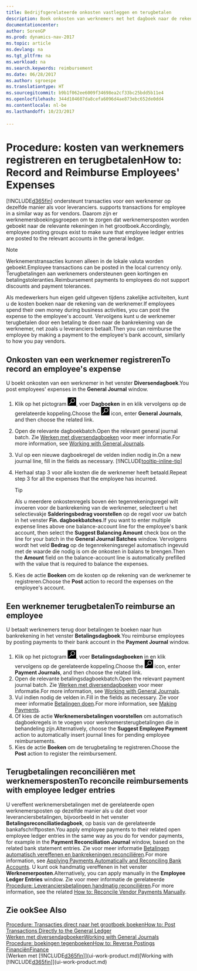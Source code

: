 ```yaml
---
title: Bedrijfsgerelateerde onkosten vastleggen en terugbetalen
description: Boek onkosten van werknemers met het dagboek naar de rekening van de werknemer en boek later een betaling naar de bankrekening van de werknemer om bedrijfgerelateerde onkosten terug te betalen.
documentationcenter: 
author: SorenGP
ms.prod: dynamics-nav-2017
ms.topic: article
ms.devlang: na
ms.tgt_pltfrm: na
ms.workload: na
ms.search.keywords: reimbursement
ms.date: 06/28/2017
ms.author: sgroespe
ms.translationtype: HT
ms.sourcegitcommit: b9b1f062ee6009f34698ea2cf33bc25bdd5b11e4
ms.openlocfilehash: 344d104607da8cefa6096d4ae873ebc652de0dd4
ms.contentlocale: nl-be
ms.lasthandoff: 10/23/2017

---
```

# <a name="how-to-record-and-reimburse-employees-expenses"></a><span data-ttu-id="0dcde-103">Procedure: kosten van werknemers registreren en terugbetalen</span><span class="sxs-lookup"><span data-stu-id="0dcde-103">How to: Record and Reimburse Employees' Expenses</span></span>
[!INCLUDE[d365fin](includes/d365fin_md.md)]<span data-ttu-id="0dcde-104"> ondersteunt transacties voor een werknemer op dezelfde manier als voor leveranciers.</span><span class="sxs-lookup"><span data-stu-id="0dcde-104"> supports transactions for employee in a similar way as for vendors.</span></span> <span data-ttu-id="0dcde-105">Daarom zijn er werknemersboekingsgroepen om te zorgen dat werknemersposten worden geboekt naar de relevante rekeningen in het grootboek.</span><span class="sxs-lookup"><span data-stu-id="0dcde-105">Accordingly, employee posting groups exist to make sure that employee ledger entries are posted to the relevant accounts in the general ledger.</span></span>

> [!NOTE]  
> <span data-ttu-id="0dcde-106">Werknemerstransacties kunnen alleen in de lokale valuta worden geboekt.</span><span class="sxs-lookup"><span data-stu-id="0dcde-106">Employee transactions can be posted in the local currency only.</span></span> <span data-ttu-id="0dcde-107">Terugbetalingen aan werknemers ondersteunen geen kortingen en betalingstoleranties.</span><span class="sxs-lookup"><span data-stu-id="0dcde-107">Reimbursement payments to employees do not support discounts and payment tolerances.</span></span>

<span data-ttu-id="0dcde-108">Als medewerkers hun eigen geld uitgeven tijdens zakelijke activiteiten, kunt u de kosten boeken naar de rekening van de werknemer.</span><span class="sxs-lookup"><span data-stu-id="0dcde-108">If employees spend their own money during business activities, you can post the expense to the employee's account.</span></span> <span data-ttu-id="0dcde-109">Vervolgens kunt u de werknemer terugbetalen door een betaling te doen naar de bankrekening van de werknemer, net zoals u leveranciers betaalt.</span><span class="sxs-lookup"><span data-stu-id="0dcde-109">Then you can reimburse the employee by making a payment to the employee's bank account, similarly to how you pay vendors.</span></span>

## <a name="to-record-an-employees-expense"></a><span data-ttu-id="0dcde-110">Onkosten van een werknemer registreren</span><span class="sxs-lookup"><span data-stu-id="0dcde-110">To record an employee's expense</span></span>
<span data-ttu-id="0dcde-111">U boekt onkosten van een werknemer in het venster **Diversendagboek**.</span><span class="sxs-lookup"><span data-stu-id="0dcde-111">You post employees' expenses in the **General Journal** window.</span></span>
1. <span data-ttu-id="0dcde-112">Klik op het pictogram ![Zoeken naar pagina of rapport](media/ui-search/search_small.png "pictogram Zoeken naar pagina of rapport"), voer **Dagboeken** in en klik vervolgens op de gerelateerde koppeling.</span><span class="sxs-lookup"><span data-stu-id="0dcde-112">Choose the ![Search for Page or Report](media/ui-search/search_small.png "Search for Page or Report icon") icon, enter **General Journals**, and then choose the related link.</span></span>
2. <span data-ttu-id="0dcde-113">Open de relevante dagboekbatch.</span><span class="sxs-lookup"><span data-stu-id="0dcde-113">Open the relevant general journal batch.</span></span> <span data-ttu-id="0dcde-114">Zie [Werken met diversendagboeken](ui-work-general-journals.md) voor meer informatie.</span><span class="sxs-lookup"><span data-stu-id="0dcde-114">For more information, see [Working with General Journals](ui-work-general-journals.md).</span></span>
3. <span data-ttu-id="0dcde-115">Vul op een nieuwe dagboekregel de velden indien nodig in.</span><span class="sxs-lookup"><span data-stu-id="0dcde-115">On a new journal line, fill in the fields as necessary.</span></span> [!INCLUDE[tooltip-inline-tip](includes/tooltip-inline-tip_md.md)]    
4. <span data-ttu-id="0dcde-116">Herhaal stap 3 voor alle kosten die de werknemer heeft betaald.</span><span class="sxs-lookup"><span data-stu-id="0dcde-116">Repeat step 3 for all the expenses that the employee has incurred.</span></span>

    > [!TIP]  
    > <span data-ttu-id="0dcde-117">Als u meerdere onkostenregels boven één tegenrekeningsregel wilt invoeren voor de bankrekening van de werknemer, selecteert u het selectievakje **Salderingsbedrag voorstellen** op de regel voor uw batch in het venster **Fin. dagboekbatches**.</span><span class="sxs-lookup"><span data-stu-id="0dcde-117">If you want to enter multiple expense lines above one balance-account line for the employee's bank account, then select the **Suggest Balancing Amount** check box on the line for your batch in the **General Journal Batches** window.</span></span> <span data-ttu-id="0dcde-118">Vervolgens wordt het veld **Bedrag** op de tegenrekeningsregel automatisch ingevuld met de waarde die nodig is om de onkosten in balans te brengen.</span><span class="sxs-lookup"><span data-stu-id="0dcde-118">Then the **Amount** field on the balance-account line is automatically prefilled with the value that is required to balance the expenses.</span></span>
5. <span data-ttu-id="0dcde-119">Kies de actie **Boeken** om de kosten op de rekening van de werknemer te registreren.</span><span class="sxs-lookup"><span data-stu-id="0dcde-119">Choose the **Post** action to record the expenses on the employee's account.</span></span>

## <a name="to-reimburse-an-employee"></a><span data-ttu-id="0dcde-120">Een werknemer terugbetalen</span><span class="sxs-lookup"><span data-stu-id="0dcde-120">To reimburse an employee</span></span>
<span data-ttu-id="0dcde-121">U betaalt werknemers terug door betalingen te boeken naar hun bankrekening in het venster **Betalingsdagboek**.</span><span class="sxs-lookup"><span data-stu-id="0dcde-121">You reimburse employees by posting payments to their bank account in the **Payment Journal** window.</span></span>
1. <span data-ttu-id="0dcde-122">Klik op het pictogram ![Zoeken naar pagina of rapport](media/ui-search/search_small.png "pictogram Zoeken naar pagina of rapport"), voer **Betalingsdagboeken** in en klik vervolgens op de gerelateerde koppeling.</span><span class="sxs-lookup"><span data-stu-id="0dcde-122">Choose the ![Search for Page or Report](media/ui-search/search_small.png "Search for Page or Report icon") icon, enter **Payment Journals**, and then choose the related link.</span></span>
2. <span data-ttu-id="0dcde-123">Open de relevante betalingsdagboekbatch.</span><span class="sxs-lookup"><span data-stu-id="0dcde-123">Open the relevant payment journal batch.</span></span> <span data-ttu-id="0dcde-124">Zie [Werken met diversendagboeken](ui-work-general-journals.md) voor meer informatie.</span><span class="sxs-lookup"><span data-stu-id="0dcde-124">For more information, see [Working with General Journals](ui-work-general-journals.md).</span></span>
3. <span data-ttu-id="0dcde-125">Vul indien nodig de velden in.</span><span class="sxs-lookup"><span data-stu-id="0dcde-125">Fill in the fields as necessary.</span></span> <span data-ttu-id="0dcde-126">Zie voor meer informatie [Betalingen doen](payables-make-payments.md).</span><span class="sxs-lookup"><span data-stu-id="0dcde-126">For more information, see [Making Payments](payables-make-payments.md).</span></span>
4. <span data-ttu-id="0dcde-127">Of kies de actie **Werknemersbetalingen voorstellen** om automatisch dagboekregels in te voegen voor werknemersterugbetalingen die in behandeling zijn.</span><span class="sxs-lookup"><span data-stu-id="0dcde-127">Alternatively, choose the **Suggest Employee Payment** action to automatically insert journal lines for pending employee reimbursements.</span></span>
5. <span data-ttu-id="0dcde-128">Kies de actie **Boeken** om de terugbetaling te registreren.</span><span class="sxs-lookup"><span data-stu-id="0dcde-128">Choose the **Post** action to register the reimbursement.</span></span>  

## <a name="to-reconcile-reimbursements-with-employee-ledger-entries"></a><span data-ttu-id="0dcde-129">Terugbetalingen reconciliëren met werknemersposten</span><span class="sxs-lookup"><span data-stu-id="0dcde-129">To reconcile reimbursements with employee ledger entries</span></span>
<span data-ttu-id="0dcde-130">U vereffent werknemersbetalingen met de gerelateerde open werknemersposten op dezelfde manier als u dat doet voor leveranciersbetalingen, bijvoorbeeld in het venster **Betalingsreconciliatiedagboek**, op basis van de gerelateerde bankafschriftposten.</span><span class="sxs-lookup"><span data-stu-id="0dcde-130">You apply employee payments to their related open employee ledger entries in the same way as you do for vendor payments, for example in the **Payment Reconciliation Journal** window, based on the related bank statement entries.</span></span> <span data-ttu-id="0dcde-131">Zie voor meer informatie [Betalingen automatisch vereffenen en bankrekeningen reconciliëren](receivables-apply-payments-auto-reconcile-bank-accounts.md).</span><span class="sxs-lookup"><span data-stu-id="0dcde-131">For more information, see [Applying Payments Automatically and Reconciling Bank Accounts](receivables-apply-payments-auto-reconcile-bank-accounts.md).</span></span> <span data-ttu-id="0dcde-132">U kunt ook handmatig vereffenen in het venster **Werknemerposten**.</span><span class="sxs-lookup"><span data-stu-id="0dcde-132">Alternatively, you can apply manually in the **Employee Ledger Entries** window.</span></span> <span data-ttu-id="0dcde-133">Zie voor meer informatie de gerelateerde [Procedure: Leveranciersbetalingen handmatig reconciliëren](payables-how-apply-purchase-transactions-manually.md).</span><span class="sxs-lookup"><span data-stu-id="0dcde-133">For more information, see the related [How to: Reconcile Vendor Payments Manually](payables-how-apply-purchase-transactions-manually.md).</span></span>  

## <a name="see-also"></a><span data-ttu-id="0dcde-134">Zie ook</span><span class="sxs-lookup"><span data-stu-id="0dcde-134">See Also</span></span>
[<span data-ttu-id="0dcde-135">Procedure: Transacties direct naar het grootboek boeken</span><span class="sxs-lookup"><span data-stu-id="0dcde-135">How to: Post Transactions Directly to the General Ledger</span></span>](finance-how-post-transactions-directly.md)  
[<span data-ttu-id="0dcde-136">Werken met diversendagboeken</span><span class="sxs-lookup"><span data-stu-id="0dcde-136">Working with General Journals</span></span>](ui-work-general-journals.md)  
[<span data-ttu-id="0dcde-137">Procedure: boekingen tegenboeken</span><span class="sxs-lookup"><span data-stu-id="0dcde-137">How to: Reverse Postings</span></span>](finance-how-reverse-journal-posting.md)  
[<span data-ttu-id="0dcde-138">Financiën</span><span class="sxs-lookup"><span data-stu-id="0dcde-138">Finance</span></span>](finance.md)  
<span data-ttu-id="0dcde-139">[Werken met [!INCLUDE[d365fin](includes/d365fin_md.md)]](ui-work-product.md)</span><span class="sxs-lookup"><span data-stu-id="0dcde-139">[Working with [!INCLUDE[d365fin](includes/d365fin_md.md)]](ui-work-product.md)</span></span>  

